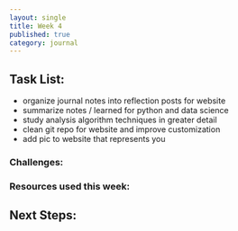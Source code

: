 ```yaml
---
layout: single
title: Week 4
published: true
category: journal
---
```

## Task List:
- organize journal notes into reflection posts for website
- summarize notes / learned for python and data science
- study analysis algorithm techniques in greater detail
- clean git repo for website and improve customization
- add pic to website that represents you

### Challenges:

### Resources used this week:




## Next Steps: